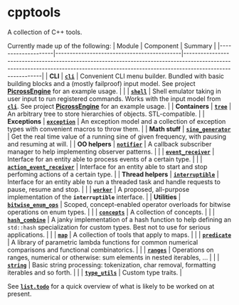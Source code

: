 # cpptools
A collection of C++ tools.  

Currently made up of the following:
| Module             | Component                                  | Summary                                                                                                                                                                                |
|--------------------|--------------------------------------------|----------------------------------------------------------------------------------------------------------------------------------------------------------------------------------------|
| **CLI**            | [**`cli`**][cli]                           | Convenient CLI menu builder. Bundled with basic building blocks and a (mostly failproof) input model. See project [**PicrossEngine**][picross_cli] for an example usage.               |
|                    | [**`shell`**][shell]                       | Shell emulator taking in user input to run registered commands. Works with the input model from [**`cli`**][cli]. See project [**PicrossEngine**][picross_shell] for an example usage. |
| **Containers**     | [**`tree`**][tree]                         | An arbitrary tree to store hierarchies of objects. STL-compatible.                                                                                                                     |
| **Exceptions**     | [**`exception`**][ex]                      | An exception model and a collection of exception types with convenient macros to throw them.                                                                                           |
| **Math stuff**     | [**`sine_generator`**][sine]               | Get the real time value of a running sine of given frequency, with pausing and resuming at will.                                                                                       |
| **OO helpers**     | [**`notifier`**][notifier]                 | A callback subscriber manager to help implementing observer patterns.                                                                                                                  |
|                    | [**`event_receiver`**][event]              | Interface for an entity able to process events of a certain type.                                                                                                                      |
|                    | [**`action_event_receiver`**][action]      | Interface for an entity able to start and stop perfoming actions of a certain type.                                                                                                    |
| **Thread helpers** | [**`interruptible`**][interruptible]       | Interface for an entity able to run a threaded task and handle requests to pause, resume and stop.                                                                                     |
|                    | [**`worker`**][worker]                     | A proposed, all-purpose implementation of the **`interruptible`** interface.                                                                                                           |
| **Utilities**      | [**`bitwise_enum_ops`**][bitwise_enum_ops] | Scoped, concept-enabled operator overloads for bitwise operations on enum types.                                                                                                       |
|                    | [**`concepts`**][concepts]                 | A collection of concepts.                                                                                                                                                              |
|                    | [**`hash_combine`**][hash_combine]         | A janky implementation of a hash function to help defining an `std::hash` specialization for custom types. Best not to use for serious applications.                                   |
|                    | [**`map`**][map]                           | A collection of tools that apply to maps.                                                                                                                                              |
|                    | [**`predicate`**][predicate]               | A library of parametric lambda functions for common numerical comparisons and functional combinatorics.                                                                                |
|                    | [**`ranges`**][ranges]                     | Operations on ranges, numerical or otherwise: sum elements in nested iterables, ...                                                                                                    |
|                    | [**`string`**][string]                     | Basic string processing: tokenization, char removal, formatting iterables and so forth.                                                                                                |
|                    | [**`type_utils`**][type_utils]             | Custom type traits.                                                                                                                                                                    |

See [**`list.todo`**][todo] for a quick overview of what is likely to be worked
on at present.

[cli]:              https://github.com/deqyra/CppTools/tree/master/cpptools/cli
[picross_cli]:      https://github.com/deqyra/PicrossEngine/blob/master/main.cpp#L48
[shell]:            https://github.com/deqyra/CppTools/tree/master/cpptools/cli/shell.hpp
[picross_shell]:    https://github.com/deqyra/PicrossEngine/blob/master/picross_cli/cli_modify_grid_command.cpp#L41
[tree]:             https://github.com/deqyra/CppTools/blob/master/cpptools/tree.hpp
[ex]:               https://github.com/deqyra/CppTools/blob/master/cpptools/exception/exception.hpp
[sine]:             https://github.com/deqyra/CppTools/blob/master/cpptools/sine_generator.hpp
[notifier]:         https://github.com/deqyra/CppTools/blob/master/cpptools/oo/notifier.hpp
[event]:            https://github.com/deqyra/CppTools/blob/master/cpptools/oo/interfaces/event_receiver.hpp
[action]:           https://github.com/deqyra/CppTools/blob/master/cpptools/oo/interfaces/action_event_receiver.hpp
[interruptible]:    https://github.com/deqyra/CppTools/blob/master/cpptools/thread/interfaces/interruptible.hpp
[worker]:           https://github.com/deqyra/CppTools/blob/master/cpptools/thread/worker.hpp
[bitwise_enum_ops]: https://github.com/deqyra/CppTools/blob/master/cpptools/utility/bitwise_enum_ops.hpp
[concepts]:         https://github.com/deqyra/CppTools/blob/master/cpptools/utility/concepts.hpp
[hash_combine]:     https://github.com/deqyra/CppTools/blob/master/cpptools/utility/hash_combine.hpp
[map]:              https://github.com/deqyra/CppTools/blob/master/cpptools/utility/map.hpp
[predicate]:        https://github.com/deqyra/CppTools/blob/master/cpptools/utility/predicate.hpp
[ranges]:           https://github.com/deqyra/CppTools/blob/master/cpptools/utility/ranges.hpp
[string]:           https://github.com/deqyra/CppTools/blob/master/cpptools/utility/string.hpp
[type_utils]:       https://github.com/deqyra/CppTools/blob/master/cpptools/utility/type_utils.hpp
[todo]:             https://github.com/deqyra/CppTools/blob/master/list.todo